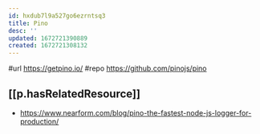 ```yaml
---
id: hxdub7l9a527go6ezrntsq3
title: Pino
desc: ''
updated: 1672721390889
created: 1672721308132
---
```


#url  https://getpino.io/
#repo https://github.com/pinojs/pino


## [[p.hasRelatedResource]]

- https://www.nearform.com/blog/pino-the-fastest-node-js-logger-for-production/